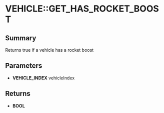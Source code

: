 # VEHICLE::GET_HAS_ROCKET_BOOST

## Summary
Returns true if a vehicle has a rocket boost

## Parameters
* **VEHICLE_INDEX** vehicleIndex

## Returns
* **BOOL**
